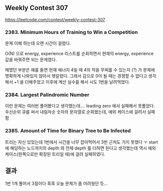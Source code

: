 ## Weekly Contest 307

https://leetcode.com/contest/weekly-contest-307

### 2383. Minimum Hours of Training to Win a Competition
문제 이해 하는데 오랜 시간이 걸렸다.

O(N) 으로 energy, experience 리스트를 순회하면서 현재의 energy, experience 값을 바꿔주면 되는 문제였다.

헤맸던 부분은 예를 들면 현재 에너지 4일 때 4의 적을 무찌를 수 있는지 (?) 가 문제에 명확하게 나와있지 않아서 헷갈렸다.
그래서 감으로 0이 될 때는 경쟁할 수 없다고 생각해서 +1 을 더해주었고 이후에 계산 실수를 해서 시도 1번을 날려먹었다.

### 2384. Largest Palindromic Number
이런 문제는 여러번 풀어봤다고 생각했는데.... leading zero 에서 실패해서 못풀었다.
우선순위 큐를 써서 내림차순 숫자의 문자열로 순회했는데, 예외 케이스에 걸려서 실패함

### 2385. Amount of Time for Binary Tree to Be Infected
트리는 자신 있었는데 1번에서 시간을 너무 잡아먹어서 3번 근처도 가지 못했다 ㅜ
start 에 해당하는 노드까지의 depth 와 전체 depth 를 더하면 된다고 생각했는데 역시 예외 케이스(한쪽으로만 확장된 트리일 때)에 걸려 실패하였다.

## 결과
1번 1개 풀어서 3점이다 흑흑
오늘 문제가 좀 어려웠던 듯...